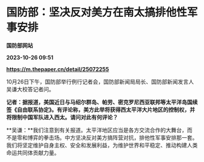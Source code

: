 # 国防部：坚决反对美方在南太搞排他性军事安排
**国防部网站**

**2023-10-26 09:51**

**https://m.thepaper.cn/detail/25072255**

10月26日下午，国防部举行例行记者会，国防部新闻局局长、国防部新闻发言人吴谦大校答记者问。

**记者：据报道，美国近日与马绍尔群岛、帕劳、密克罗尼西亚联邦等太平洋岛国续签《自由联系协定》。有评论称，美方此举将获得西太平洋大片地区的控制权，并将限制中国军队进入西太。请问对此有何评论？**

**吴谦：**我们注意到有关报道。太平洋地区应当是各方交流合作的大舞台，而不是零和博弈的拳击场。中方坚决反对美方搞阵营对抗，排他性军事安排那一套。我们将坚定维护自身主权、安全和发展利益，为维护世界和平稳定、推动构建人类命运共同体贡献力量。